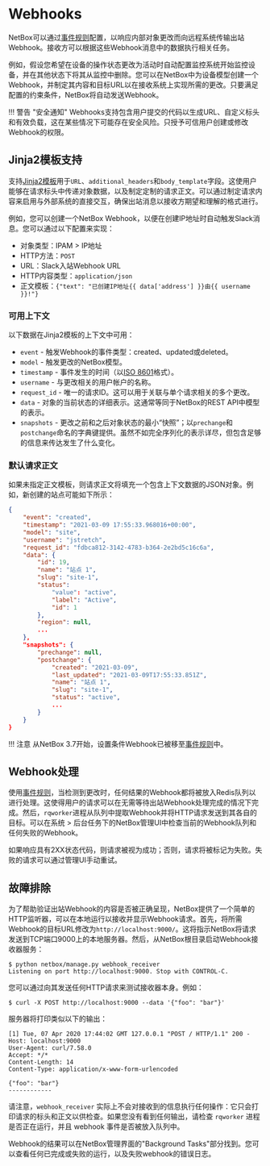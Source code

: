 # Webhooks

NetBox可以通过[事件规则](../features/event-rules.md)配置，以响应内部对象更改而向远程系统传输出站Webhook。接收方可以根据这些Webhook消息中的数据执行相关任务。

例如，假设您希望在设备的操作状态更改为活动时自动配置监控系统开始监控设备，并在其他状态下将其从监控中删除。您可以在NetBox中为设备模型创建一个Webhook，并制定其内容和目标URL以在接收系统上实现所需的更改。只要满足配置的约束条件，NetBox将自动发送Webhook。

!!! 警告 "安全通知"
    Webhooks支持包含用户提交的代码以生成URL、自定义标头和有效负载，这在某些情况下可能存在安全风险。只授予可信用户创建或修改Webhook的权限。

## Jinja2模板支持

支持[Jinja2模板](https://jinja.palletsprojects.com/)用于`URL`、`additional_headers`和`body_template`字段。这使用户能够在请求标头中传递对象数据，以及制定定制的请求正文。可以通过制定请求内容来启用与外部系统的直接交互，确保出站消息以接收方期望和理解的格式进行。

例如，您可以创建一个NetBox Webhook，以便在创建IP地址时自动触发Slack消息。您可以通过以下配置来实现：

* 对象类型：IPAM > IP地址
* HTTP方法：`POST`
* URL：Slack入站Webhook URL
* HTTP内容类型：`application/json`
* 正文模板：`{"text": "已创建IP地址{{ data['address'] }}由{{ username }}!"}`

### 可用上下文

以下数据在Jinja2模板的上下文中可用：

* `event` - 触发Webhook的事件类型：created、updated或deleted。
* `model` - 触发更改的NetBox模型。
* `timestamp` - 事件发生的时间（以[ISO 8601](https://en.wikipedia.org/wiki/ISO_8601)格式）。
* `username` - 与更改相关的用户帐户的名称。
* `request_id` - 唯一的请求ID。这可以用于关联与单个请求相关的多个更改。
* `data` - 对象的当前状态的详细表示。这通常等同于NetBox的REST API中模型的表示。
* `snapshots` - 更改之前和之后对象状态的最小“快照”；以`prechange`和`postchange`命名的字典键提供。虽然不如完全序列化的表示详尽，但包含足够的信息来传达发生了什么变化。

### 默认请求正文

如果未指定正文模板，则请求正文将填充一个包含上下文数据的JSON对象。例如，新创建的站点可能如下所示：

```json
{
    "event": "created",
    "timestamp": "2021-03-09 17:55:33.968016+00:00",
    "model": "site",
    "username": "jstretch",
    "request_id": "fdbca812-3142-4783-b364-2e2bd5c16c6a",
    "data": {
        "id": 19,
        "name": "站点 1",
        "slug": "site-1",
        "status": 
            "value": "active",
            "label": "Active",
            "id": 1
        },
        "region": null,
        ...
    },
    "snapshots": {
        "prechange": null,
        "postchange": {
            "created": "2021-03-09",
            "last_updated": "2021-03-09T17:55:33.851Z",
            "name": "站点 1",
            "slug": "site-1",
            "status": "active",
            ...
        }
    }
}
```

!!! 注意
    从NetBox 3.7开始，设置条件Webhook已被移至[事件规则](../features/event-rules.md)中。

## Webhook处理

使用[事件规则](../features/event-rules.md)，当检测到更改时，任何结果的Webhook都将被放入Redis队列以进行处理。这使得用户的请求可以在无需等待出站Webhook处理完成的情况下完成。然后，`rqworker`进程从队列中提取Webhook并将HTTP请求发送到其各自的目标。可以在系统 > 后台任务下的NetBox管理UI中检查当前的Webhook队列和任何失败的Webhook。

如果响应具有2XX状态代码，则请求被视为成功；否则，请求将被标记为失败。失败的请求可以通过管理UI手动重试。

## 故障排除

为了帮助验证出站Webhook的内容是否被正确呈现，NetBox提供了一个简单的HTTP监听器，可以在本地运行以接收并显示Webhook请求。首先，将所需Webhook的目标URL修改为`http://localhost:9000/`。这将指示NetBox将请求发送到TCP端口9000上的本地服务器。然后，从NetBox根目录启动Webhook接收器服务：

```no-highlight
$ python netbox/manage.py webhook_receiver
Listening on port http://localhost:9000. Stop with CONTROL-C.
```

您可以通过向其发送任何HTTP请求来测试接收器本身。例如：

```no-highlight
$ curl -X POST http://localhost:9000 --data '{"foo": "bar"}'
```

服务器将打印类似以下的输出：

```no-highlight
[1] Tue, 07 Apr 2020 17:44:02 GMT 127.0.0.1 "POST / HTTP/1.1" 200 -
Host: localhost:9000
User-Agent: curl/7.58.0
Accept: */*
Content-Length: 14
Content-Type: application/x-www-form-urlencoded

{"foo": "bar"}
------------
```

请注意，`webhook_receiver` 实际上不会对接收到的信息执行任何操作：它只会打印请求的标头和正文以供检查。如果您没有看到任何输出，请检查 `rqworker` 进程是否正在运行，并且 webhook 事件是否被放入队列中。

Webhook的结果可以在NetBox管理界面的"Background Tasks"部分找到。您可以查看任何已完成或失败的运行，以及失败webhook的错误日志。
